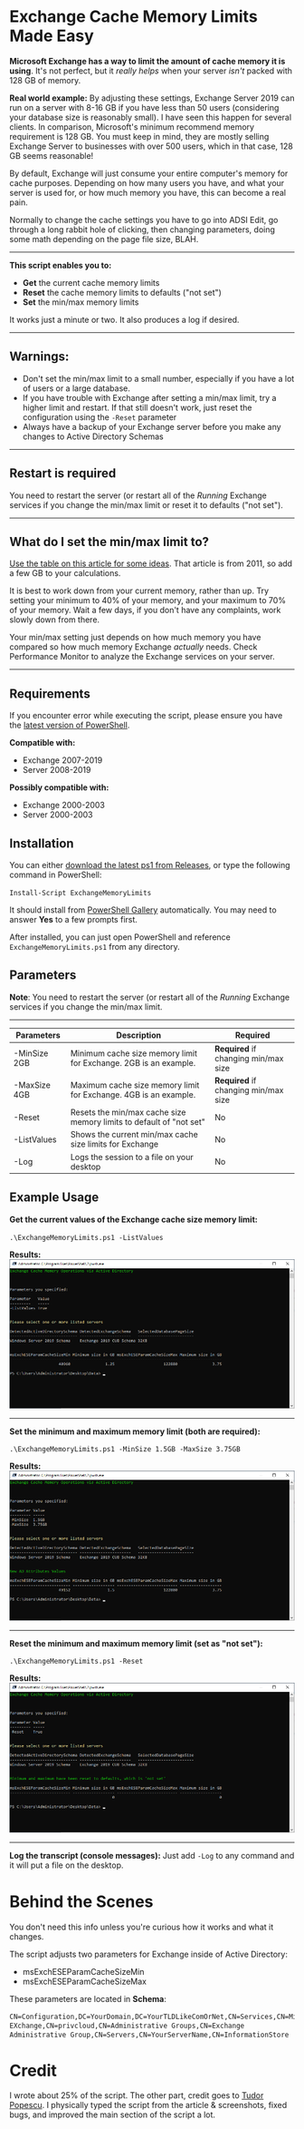 # Exchange Cache Memory Limits Made Easy

**Microsoft Exchange has a way to limit the amount of cache memory it is using**.  It's not perfect, but it *really helps* when your server *isn't* packed with 128 GB of memory.

**Real world example:** By adjusting these settings, Exchange Server 2019 can run on a server with 8-16 GB if you have less than 50 users (considering your database size is reasonably small).  I have seen this happen for several clients.  In comparison, Microsoft's minimum recommend memory requirement is 128 GB.  You must keep in mind, they are mostly selling Exchange Server to businesses with over 500 users, which in that case, 128 GB seems reasonable!

By default, Exchange will just consume your entire computer's memory for cache purposes.  Depending on how many users you have, and what your server is used for, or how much memory you have, this can become a real pain.

Normally to change the cache settings you have to go into ADSI Edit, go through a long rabbit hole of clicking, then changing parameters, doing some math depending on the page file size, BLAH.

---

**This script enables you to:**
- **Get** the current cache memory limits
- **Reset** the cache memory limits to defaults ("not set")
- **Set** the min/max memory limits

It works just a minute or two.  It also produces a log if desired.

---

## Warnings:

- Don't set the min/max limit to a small number, especially if you have a lot of users or a large database.
- If you have trouble with Exchange after setting a min/max limit, try a higher limit and restart. If that still doesn't work, just reset the configuration using the `-Reset` parameter
- Always have a backup of your Exchange server before you make any changes to Active Directory Schemas

---

## Restart is required

You need to restart the server (or restart all of the *Running* Exchange services if you change the min/max limit or reset it to defaults ("not set").

---

## What do I set the min/max limit to?

[Use the table on this article for some ideas](<https://ntlong.wordpress.com/2011/09/16/limiting-exchange-2010-database-cache/>). That article is from 2011, so add a few GB to your calculations.

It is best to work down from your current memory, rather than up. Try setting your minimum to 40% of your memory, and your maximum to 70% of your memory. Wait a few days, if you don't have any complaints, work slowly down from there.

Your min/max setting just depends on how much memory you have compared so how much memory Exchange *actually* needs. Check Performance Monitor to analyze the Exchange services on your server.

---

## Requirements

If you encounter error while executing the script, please ensure you have the [latest version of PowerShell](<https://github.com/PowerShell/PowerShell/releases/tag/v7.1.1>).

**Compatible with:**
- Exchange 2007-2019
- Server 2008-2019

**Possibly compatible with:**
- Exchange 2000-2003
- Server 2000-2003

## Installation

You can either [download the latest ps1 from Releases](https://github.com/asheroto/Microsoft-Exchange-Memory-Limits/releases/latest/download/ExchangeMemoryLimits.ps1), or type the following command in PowerShell:

`Install-Script ExchangeMemoryLimits`

It should install from [PowerShell Gallery](https://www.powershellgallery.com/packages/ExchangeMemoryLimits) automatically. You may need to answer **Yes** to a few prompts first.

After installed, you can just open PowerShell and reference `ExchangeMemoryLimits.ps1` from any directory.

## Parameters

**Note**:
You need to restart the server (or restart all of the *Running* Exchange services if you change the min/max limit.

---

|Parameters|Description|Required|
|--|--|--|
|-MinSize 2GB|Minimum cache size memory limit for Exchange. 2GB is an example.|**Required** if changing min/max size|
|-MaxSize 4GB|Maximum cache size memory limit for Exchange. 4GB is an example.|**Required** if changing min/max size|
|-Reset|Resets the min/max cache size memory limits to default of "not set"|No
|-ListValues|Shows the current min/max cache size limits for Exchange|No
|-Log|Logs the session to a file on your desktop|No

## Example Usage

**Get the current values of the Exchange cache size memory limit:**

`.\ExchangeMemoryLimits.ps1 -ListValues`

**Results:**
![ListValues parameter](https://raw.githubusercontent.com/asheroto/Microsoft-Exchange-Memory-Limits/main/screenshots/ListValues.png)

---

**Set the minimum and maximum memory limit (both are required):**

    .\ExchangeMemoryLimits.ps1 -MinSize 1.5GB -MaxSize 3.75GB

**Results:**
![MinSize and MaxSize parameter](https://raw.githubusercontent.com/asheroto/Microsoft-Exchange-Memory-Limits/main/screenshots/MinMax.png)

---
**Reset the minimum and maximum memory limit (set as "not set"):**

    .\ExchangeMemoryLimits.ps1 -Reset

**Results:**
![Reset parameter](https://raw.githubusercontent.com/asheroto/Microsoft-Exchange-Memory-Limits/main/screenshots/Reset.png)

---

**Log the transcript (console messages):**
Just add `-Log` to any command and it will put a file on the desktop.

# Behind the Scenes
You don't need this info unless you're curious how it works and what it changes.

The script adjusts two parameters for Exchange inside of Active Directory:

- msExchESEParamCacheSizeMin
- msExchESEParamCacheSizeMax

These parameters are located in **Schema**:

    CN=Configuration,DC=YourDomain,DC=YourTLDLikeComOrNet,CN=Services,CN=Microsoft EXchange,CN=privcloud,CN=Administrative Groups,CN=Exchange Administrative Group,CN=Servers,CN=YourServerName,CN=InformationStore

# Credit

I wrote about 25% of the script.  The other part, credit goes to [Tudor Popescu](https://www.quest.com/community/blogs/b/data-protection/posts/how-to-limit-the-amount-of-cache-memory-used-by-exchange-servers-using-powershell-with-applications-to-rapid-recovery-post-1-of-3-44962775).  I physically typed the script from the article & screenshots, fixed bugs, and improved the main section of the script a lot.
